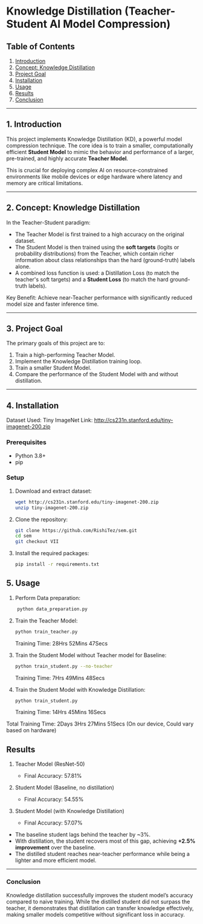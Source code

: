 # Knowledge Distillation (Teacher-Student AI Model Compression)

## Table of Contents
1. [Introduction](#introduction)
2. [Concept: Knowledge Distillation](#concept-knowledge-distillation)
3. [Project Goal](#project-goal)
4. [Installation](#installation)
5. [Usage](#usage)
6. [Results](#results)
7. [Conclusion](#conclusion)

---

## 1. Introduction

This project implements Knowledge Distillation (KD), a powerful model compression technique. The core idea is to train a smaller, computationally efficient **Student Model** to mimic the behavior and performance of a larger, pre-trained, and highly accurate **Teacher Model**.

This is crucial for deploying complex AI on resource-constrained environments like mobile devices or edge hardware where latency and memory are critical limitations.

---

## 2. Concept: Knowledge Distillation

In the Teacher-Student paradigm:
* The Teacher Model is first trained to a high accuracy on the original dataset.
* The Student Model is then trained using the **soft targets** (logits or probability distributions) from the Teacher, which contain richer information about class relationships than the hard (ground-truth) labels alone.
* A combined loss function is used: a Distillation Loss (to match the teacher's soft targets) and a **Student Loss** (to match the hard ground-truth labels).

Key Benefit: Achieve near-Teacher performance with significantly reduced model size and faster inference time.

---

## 3. Project Goal

The primary goals of this project are to:
1.  Train a high-performing Teacher Model.
2.  Implement the Knowledge Distillation training loop.
3.  Train a smaller Student Model.
4.  Compare the performance of the Student Model with and without distillation.

---

## 4. Installation

Dataset Used: Tiny ImageNet
Link: http://cs231n.stanford.edu/tiny-imagenet-200.zip

### Prerequisites
* Python 3.8+
* pip

### Setup
1. Download and extract dataset:
    ```bash
    wget http://cs231n.stanford.edu/tiny-imagenet-200.zip
    unzip tiny-imagenet-200.zip
    ```
2. Clone the repository:
    ```bash
    git clone https://github.com/RishiTez/sem.git
    cd sem
    git checkout VII
    ```
3. Install the required packages:
    ```bash
    pip install -r requirements.txt

## 5. Usage

1. Perform Data preparation:
```bash
    python data_preparation.py 
```
2. Train the Teacher Model:
    ```bash
    python train_teacher.py 
    ```
    Training Time: 28Hrs 52Mins 47Secs

3. Train the Student Model without Teacher model for Baseline:
    ```bash
    python train_student.py --no-teacher
    ```
    Training Time: 7Hrs 49Mins 48Secs
    
4. Train the Student Model with Knowledge Distillation:
    ```bash
    python train_student.py
    ```
    Training Time: 14Hrs 45Mins 16Secs

Total Training Time: 2Days 3Hrs 27Mins 51Secs (On our device, Could vary based on hardware)

## Results

1. Teacher Model (ResNet-50)  
   - Final Accuracy: 57.81%  

2. Student Model (Baseline, no distillation)  
   - Final Accuracy: 54.55%  

3. Student Model (with Knowledge Distillation)  
   - Final Accuracy: 57.07%  

- The baseline student lags behind the teacher by ~3%.  
- With distillation, the student recovers most of this gap, achieving **+2.5% improvement** over the baseline.  
- The distilled student reaches near-teacher performance while being a lighter and more efficient model.  

---

### Conclusion
Knowledge distillation successfully improves the student model’s accuracy compared to naive training. While the distilled student did not surpass the teacher, it demonstrates that distillation can transfer knowledge effectively, making smaller models competitive without significant loss in accuracy.  

